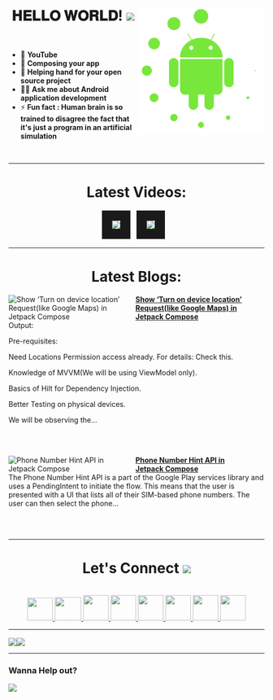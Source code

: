 <!-- intro hello world -->
<h1 align="center">
𝐇𝐄𝐋𝐋𝐎 𝐖𝐎𝐑𝐋𝐃! <img src="GIF/Earth.gif" width="24px">
<img src= "GIF/android_by_deiby_ybied_d3jaevn.gif" height="250px" align="right">
</h1>
<br>

- 💚 **YouTube**
- 🔮 **Composing your app**
- 🤝 **Helping hand for your open source project**
- 👨‍💻 **Ask me about Android application development**
- ⚡ **Fun fact : Human brain is so trained to disagree the fact that it's just a program in an artificial simulation**
<br>


<hr>


<!-- youtube section -->
<h1 align="center">
Latest Videos:
</h1>
<div align = "center">
<!-- YOUTUBE:START --><a href="https://www.youtube.com/watch?v=IwucrryJi70" target="_blank"><img src="https://i.ytimg.com/vi/IwucrryJi70/mqdefault.jpg" height="200px" border="20"></a>&nbsp &nbsp<a href="https://www.youtube.com/watch?v=LiAyPwk4xi0" target="_blank"><img src="https://i.ytimg.com/vi/LiAyPwk4xi0/mqdefault.jpg" height="200px" border="20"></a>&nbsp &nbsp<!-- YOUTUBE:END -->
</div>


<hr>


<h1 align="center">
Latest Blogs:
</h1>
<!-- HASHNODE_BLOG:START -->
<p align="left">
<a href="https://sagar0-0.hashnode.dev/show-turn-on-device-location-requestlike-google-maps-in-jetpack-compose" title="Show ‘Turn on device location’ Request(like Google Maps) in Jetpack Compose"><img src="https://cdn.hashnode.com/res/hashnode/image/upload/v1689591299781/826677f1-e488-471a-b466-f366f47764c2.png" alt="Show ‘Turn on device location’ Request(like Google Maps) in Jetpack Compose" width="250px" align="left" /></a>
<a href="https://sagar0-0.hashnode.dev/show-turn-on-device-location-requestlike-google-maps-in-jetpack-compose" title="Show ‘Turn on device location’ Request(like Google Maps) in Jetpack Compose"><strong>Show ‘Turn on device location’ Request(like Google Maps) in Jetpack Compose</strong></a>
<br/> Output:

Pre-requisites:

Need Locations Permission access already. For details: Check this.

Knowledge of MVVM(We will be using ViewModel only).

Basics of Hilt for Dependency Injection.

Better Testing on physical devices.

We will be observing the... </p> <br/> <br/>
<p align="left">
<a href="https://sagar0-0.hashnode.dev/phone-number-hint-api-in-jetpack-compose" title="Phone Number Hint API in Jetpack Compose"><img src="https://cdn.hashnode.com/res/hashnode/image/upload/v1688817948931/8a831d4f-8e58-44d5-baa8-e41465d25888.png" alt="Phone Number Hint API in Jetpack Compose" width="250px" align="left" /></a>
<a href="https://sagar0-0.hashnode.dev/phone-number-hint-api-in-jetpack-compose" title="Phone Number Hint API in Jetpack Compose"><strong>Phone Number Hint API in Jetpack Compose</strong></a>
<br/> The Phone Number Hint API is a part of the Google Play services library and uses a PendingIntent to initiate the flow. This means that the user is presented with a UI that lists all of their SIM-based phone numbers. The user can then select the phone... </p> <br/> <br/>
<!-- HASHNODE_BLOG:END -->
  
  
<hr>


<!-- connect section -->
<h1 align="center">
Let's Connect <img src="GIF/Handshake.gif" width="24px">
</h1>
<div align="center">
<p align="center">
  <br>
  <a href="https://www.youtube.com/channel/UCbXjqGX2O0UW12AIboO2Psw" target="_blank">
    <code><img  height="45" width="50" src="https://brandslogos.com/wp-content/uploads/images/large/youtube-icon-logo.png"></code>
  </a>
  <a href="mailto:sagar.0dev@gmail.com" target="_blank">
    <code><img height="46" width="52" src="https://logos-world.net/wp-content/uploads/2020/11/Gmail-Logo.png"></code>
  </a>
  <a href="https://twitter.com/sagar0_o" target="_blank">
    <code><img height="50" width="50" src="https://www.freepnglogos.com/uploads/twitter-logo-png/twitter-logo-vector-png-clipart-1.png"></code>
  </a>
  <a href="https://www.linkedin.com/in/sagar0-0malhotra/" target="_blank">
    <code><img height="50" width="50" src="https://cdn-icons-png.flaticon.com/512/174/174857.png"></code>
  </a>
  <a href="https://sagar0-0.medium.com/" target="_blank">
    <code><img height="50" width="50" src="https://cdn1.iconfinder.com/data/icons/social-media-circle-7/512/Circled_Medium_svg5-512.png"></code>
  </a>
  <a href="https://www.instagram.com/_sagar_malhotra_/" target="_blank">
    <code><img height="50" width="50" src="http://assets.stickpng.com/images/580b57fcd9996e24bc43c521.png"></code>
  </a>
  <a href="https://sagar0-0.hashnode.dev/" target="_blank">
    <code><img height="50" width="50" src="https://cdn.hashnode.com/res/hashnode/image/upload/v1611902473383/CDyAuTy75.png?auto=compress"></code>
  </a>
  <a href="https://discordapp.com/users/sagar0_0#2945" target="_blank">
    <code><img height="50" width="50" src="https://www.freepnglogos.com/uploads/discord-logo-png/discord-logo-logodownload-download-logotipos-1.png"></code>
  </a>
</p>
</div>


<hr>


<img align="center" height="150px" src="https://github-readme-streak-stats.herokuapp.com/?user=Sagar0-0&theme=dark&hide_border=true"><img align="center" height="160px" src="https://github-readme-stats.vercel.app/api?username=Sagar0-0&show_icons=true&hide_border=true&title_color=94b4a4&amp&icon_color=FFFFFF&amp&text_color=FFFFFF&amp&bg_color=000000&count_private=true&include_all_commits=true">


<hr>


### Wanna Help out?
<a href="https://www.buymeacoffee.com/0sagar0">
  <img src="https://user-images.githubusercontent.com/85388413/197355117-e4a5f6e7-44ee-4303-adb8-3ef39cd18246.jpg" width=200px>
</a>
